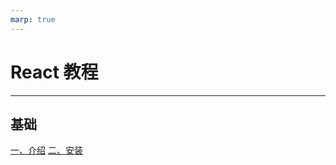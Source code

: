 ```yaml
---
marp: true
---
```


<style scoped>
section {
  background: yellow;
}
</style>

React 教程
===

---

## 基础
[一、介绍](./一、介绍.md)
[二、安装](./二、安装.md)
